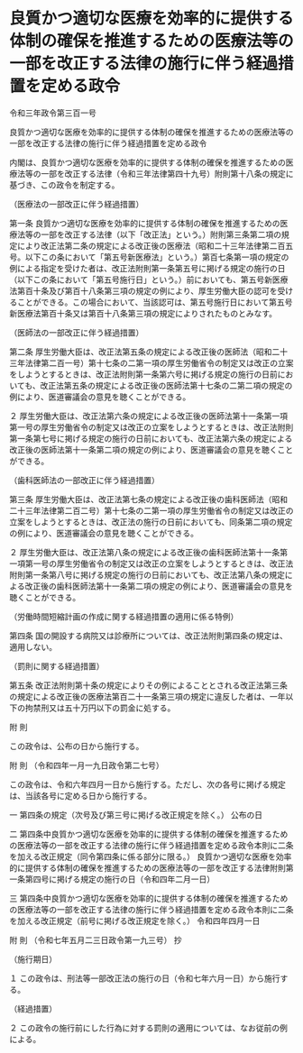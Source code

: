 # 良質かつ適切な医療を効率的に提供する体制の確保を推進するための医療法等の一部を改正する法律の施行に伴う経過措置を定める政令

令和三年政令第三百一号

良質かつ適切な医療を効率的に提供する体制の確保を推進するための医療法等の一部を改正する法律の施行に伴う経過措置を定める政令

内閣は、良質かつ適切な医療を効率的に提供する体制の確保を推進するための医療法等の一部を改正する法律（令和三年法律第四十九号）附則第十八条の規定に基づき、この政令を制定する。

（医療法の一部改正に伴う経過措置）

第一条 良質かつ適切な医療を効率的に提供する体制の確保を推進するための医療法等の一部を改正する法律（以下「改正法」という。）附則第三条第二項の規定により改正法第二条の規定による改正後の医療法（昭和二十三年法律第二百五号。以下この条において「第五号新医療法」という。）第百七条第一項の規定の例による指定を受けた者は、改正法附則第一条第五号に掲げる規定の施行の日（以下この条において「第五号施行日」という。）前においても、第五号新医療法第百十条及び第百十八条第三項の規定の例により、厚生労働大臣の認可を受けることができる。この場合において、当該認可は、第五号施行日において第五号新医療法第百十条又は第百十八条第三項の規定によりされたものとみなす。

（医師法の一部改正に伴う経過措置）

第二条 厚生労働大臣は、改正法第五条の規定による改正後の医師法（昭和二十三年法律第二百一号）第十七条の二第一項の厚生労働省令の制定又は改正の立案をしようとするときは、改正法附則第一条第六号に掲げる規定の施行の日前においても、改正法第五条の規定による改正後の医師法第十七条の二第二項の規定の例により、医道審議会の意見を聴くことができる。

２ 厚生労働大臣は、改正法第六条の規定による改正後の医師法第十一条第一項第一号の厚生労働省令の制定又は改正の立案をしようとするときは、改正法附則第一条第七号に掲げる規定の施行の日前においても、改正法第六条の規定による改正後の医師法第十一条第二項の規定の例により、医道審議会の意見を聴くことができる。

（歯科医師法の一部改正に伴う経過措置）

第三条 厚生労働大臣は、改正法第七条の規定による改正後の歯科医師法（昭和二十三年法律第二百二号）第十七条の二第一項の厚生労働省令の制定又は改正の立案をしようとするときは、改正法の施行の日前においても、同条第二項の規定の例により、医道審議会の意見を聴くことができる。

２ 厚生労働大臣は、改正法第八条の規定による改正後の歯科医師法第十一条第一項第一号の厚生労働省令の制定又は改正の立案をしようとするときは、改正法附則第一条第八号に掲げる規定の施行の日前においても、改正法第八条の規定による改正後の歯科医師法第十一条第二項の規定の例により、医道審議会の意見を聴くことができる。

（労働時間短縮計画の作成に関する経過措置の適用に係る特例）

第四条 国の開設する病院又は診療所については、改正法附則第四条の規定は、適用しない。

（罰則に関する経過措置）

第五条 改正法附則第十条の規定によりその例によることとされる改正法第三条の規定による改正後の医療法第百二十一条第三項の規定に違反した者は、一年以下の拘禁刑又は五十万円以下の罰金に処する。

附 則

この政令は、公布の日から施行する。

附 則 （令和四年一月一九日政令第二七号）

この政令は、令和六年四月一日から施行する。ただし、次の各号に掲げる規定は、当該各号に定める日から施行する。

一 第四条の規定（次号及び第三号に掲げる改正規定を除く。） 公布の日

二 第四条中良質かつ適切な医療を効率的に提供する体制の確保を推進するための医療法等の一部を改正する法律の施行に伴う経過措置を定める政令本則に二条を加える改正規定（同令第四条に係る部分に限る。） 良質かつ適切な医療を効率的に提供する体制の確保を推進するための医療法等の一部を改正する法律附則第一条第四号に掲げる規定の施行の日（令和四年二月一日）

三 第四条中良質かつ適切な医療を効率的に提供する体制の確保を推進するための医療法等の一部を改正する法律の施行に伴う経過措置を定める政令本則に二条を加える改正規定（前号に掲げる改正規定を除く。） 令和四年四月一日

附 則 （令和七年五月二三日政令第一九三号） 抄

（施行期日）

１ この政令は、刑法等一部改正法の施行の日（令和七年六月一日）から施行する。

（経過措置）

２ この政令の施行前にした行為に対する罰則の適用については、なお従前の例による。
